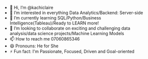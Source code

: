 - 👋 Hi, I’m @kachiclaire
- 👀 I’m interested in everything Data Analytics/Backend: Server-side
- 🌱 I’m currently learning SQL/Python/Business Intelligence(Tableau)/Ready to LEARN more!
- 💞️ I’m looking to collaborate on exciting and challenging data analysis/data science projects/Machine Learning Models
- 📫 How to reach me 07060865346
- 😄 Pronouns: He for She
- ⚡ Fun fact: I'm Passionate, Focused, Driven and Goal-oriented

<!---
kachiclaire/kachiclaire is a ✨ special ✨ repository because its `README.md` (this file) appears on your GitHub profile.
You can click the Preview link to take a look at your changes.
--->
